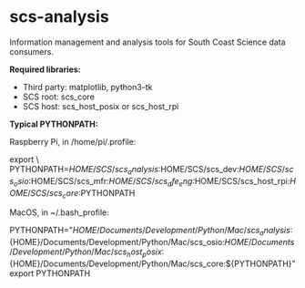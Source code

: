 # scs-analysis
Information management and analysis tools for South Coast Science data consumers.

**Required libraries:** 

* Third party: matplotlib, python3-tk
* SCS root: scs_core
* SCS host: scs_host_posix or scs_host_rpi


**Typical PYTHONPATH:**

Raspberry Pi, in /home/pi/.profile:

export \\
PYTHONPATH=$HOME/SCS/scs_analysis:$HOME/SCS/scs_dev:$HOME/SCS/scs_osio:$HOME/SCS/scs_mfr:$HOME/SCS/scs_dfe_eng:$HOME/SCS/scs_host_rpi:$HOME/SCS/scs_core:$PYTHONPATH


MacOS, in ~/.bash_profile:

PYTHONPATH="${HOME}/Documents/Development/Python/Mac/scs_analysis:${HOME}/Documents/Development/Python/Mac/scs_osio:${HOME}/Documents/Development/Python/Mac/scs_host_posix:${HOME}/Documents/Development/Python/Mac/scs_core:${PYTHONPATH}"
export PYTHONPATH

